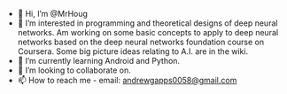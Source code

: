 - 👋 Hi, I’m @MrHoug
- 👀 I’m interested in programming and theoretical designs of deep neural networks.  Am working on some basic concepts to apply to deep neural networks based on the deep neural networks foundation course on Coursera.  Some big picture ideas relating to A.I. are in the wiki.  
- 🌱 I’m currently learning Android and Python.
- 💞️ I’m looking to collaborate on.
- 📫 How to reach me - email: andrewgapps0058@gmail.com

<!---
MrHoug/MrHoug is a ✨ special ✨ repository because its `README.md` (this file) appears on your GitHub profile.
You can click the Preview link to take a look at your changes.
--->
